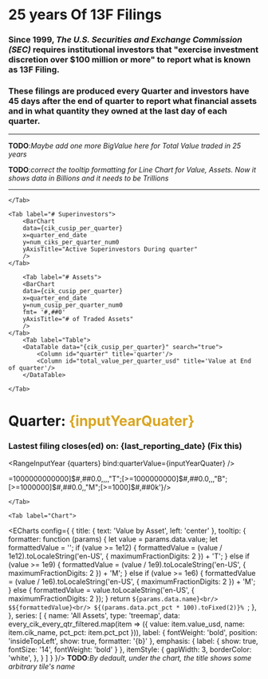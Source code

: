 <script>
// $: last_reporting_date = cik_cusip_per_quarter[0].last_reporting_date
let cik_cusip_per_quarter = props.entries_cik_cusip_per_quarter;

let quarters = cik_cusip_per_quarter.map(item => (item.quarter)).reverse();
$: inputYearQuater = quarters[quarters.length -1];

// $: every_cik_every_qtr_filtered = props.entries_every_cik_qtr.filter(item => item.quarter === inputYearQuater);

// $: prev_quarter = props.entries_every_cik_qtr.find(item => item.quarter === inputYearQuater)?.prev_quarter;

$: entries = props.entries_every_cik_qtr;
$: every_cik_every_qtr_filtered = entries.filter(item => item.quarter === inputYearQuater);
$: prev_quarter = every_cik_every_qtr_filtered[0].prev_quarter;

// $: cik_cusip_per_quarter = every_cik_every_qtr_filtered;

const [ total_quarters, 
        total_ciks,
        last_reporting_date] = cik_cusip_per_quarter.map(q => [q.total_quarters, q.total_ciks, q.last_reporting_date])[0];




</script>

<!-- {JSON.stringify(props.entries_cik_cusip_per_quarter[0].quarter,  null, 2)}  -->

# **25** years Of 13F Filings
### Since 1999, *The U.S. Securities and Exchange Commission (SEC)* requires institutional investors that **"exercise investment discretion over $100 million or more"** to report what is known as **13F Filing**. <br>
### These filings are produced every **Quarter** and investors have **45 days** after the end of quarter to report what financial assets and in what quantity they owned at the last day of each quarter. 
<hr>

<BigValue
    data={cik_cusip_per_quarter}
    title="All Superinvestors"
    value=total_ciks_num0
/>

<BigValue
    data={cik_cusip_per_quarter}
    title="Reported Years"
    value=total_years
/>

<BigValue
    data={cik_cusip_per_quarter}
    title="Traded Assets"
    value=total_cusip_num0
/>

**TODO**:*Maybe add one more BigValue here for Total Value traded in 25 years*



**TODO**:*correct the tooltip formatting for Line Chart for Value, Assets. Now it shows data in Billions and 
it needs to be Trillions*

<hr>

<Tabs>
    <Tab label="Value">
        <AreaChart 
            data={cik_cusip_per_quarter}
            x=quarter_end_date 
            y=total_value_per_quarter_usd
            yAxisTitle="$ End Qtr"
            sort=asc
        />

    </Tab>

    <Tab label="# Superinvestors">
        <BarChart 
        data={cik_cusip_per_quarter}
        x=quarter_end_date 
        y=num_ciks_per_quarter_num0
        yAxisTitle="Active Superinvestors During quarter"
        />
    </Tab>

        <Tab label="# Assets">
        <BarChart 
        data={cik_cusip_per_quarter}
        x=quarter_end_date 
        y=num_cusip_per_quarter_num0
        fmt= '#,##0'
        yAxisTitle="# of Traded Assets"
        />
    </Tab>
        <Tab label="Table">
        <DataTable data="{cik_cusip_per_quarter}" search="true">
            <Column id="quarter" title='quarter'/>
            <Column id="total_value_per_quarter_usd" title='Value at End of quarter'/>
        </DataTable>

    </Tab>

</Tabs>

# Quarter: <span style="color: goldenrod;">{inputYearQuater}</span>
### Lastest filing closes(ed) on: **{last_reporting_date}** (Fix this)
<!-- **TODO**:*Fix the code for the last reporting date/reporting closed date* -->

<RangeInputYear {quarters} bind:quarterValue={inputYearQuater} />

<BigValue
    data={every_cik_every_qtr_filtered}
    title="Total Value"
    value=total_value_quarter_all_cik_usd  
    comparison=prc_change_total_value_pct
    comparisonTitle="Over {prev_quarter}"
/>

<BigValue
    data={every_cik_every_qtr_filtered}
    title="# of Superinvestors"
    value=total_num_cik_per_quarter_num0  
    fmt='#,##0'  
    comparison=prc_change_total_num_cik_pct
    comparisonTitle="Over {prev_quarter}"
/>

<BigValue
    data={every_cik_every_qtr_filtered}
    title="# of Assets"
    value=total_assets_per_quarter_num0  
    fmt='#,##0'  
    comparison=prc_change_total_num_assets_pct
    comparisonTitle="Over {prev_quarter}"
/>


<Tabs>
    <Tab label="Table">
        <DataTable data="{every_cik_every_qtr_filtered}" link="cik" search="true">
            <Column id="cik_name" title='Superinvestor'/>
            <Column id="num_assets" title='Assets (#)'/>
            <Column id="value_usd" title='Value ($)' fmt={'[>=1000000000000]$#,##0.0,,,,"T";[>=1000000000]$#,##0.0,,,"B";[>=1000000]$#,##0.0,,"M";[>=1000]$#,##0k'}/>
            <Column id="pct_pct" title='Weight (%)'/>
        </DataTable>

    </Tab>

    <Tab label="Chart">

<ECharts config={
    {
        title: {
            text: 'Value by Asset',
            left: 'center'
        },
        tooltip: {
            formatter: function (params) {
                let value = params.data.value;
                let formattedValue = '';
                if (value >= 1e12) {
                    formattedValue = (value / 1e12).toLocaleString('en-US', { maximumFractionDigits: 2 }) + 'T';
                } else if (value >= 1e9) {
                    formattedValue = (value / 1e9).toLocaleString('en-US', { maximumFractionDigits: 2 }) + 'M';
                } else if (value >= 1e6) {
                    formattedValue = (value / 1e6).toLocaleString('en-US', { maximumFractionDigits: 2 }) + 'M';
                } else {
                    formattedValue = value.toLocaleString('en-US', { maximumFractionDigits: 2 });
                }
                return `${params.data.name}<br/>
                    $${formattedValue}<br/>
                    ${(params.data.pct_pct * 100).toFixed(2)}% `;
            },
        },
        series: [
            {
                name: 'All Assets',
                type: 'treemap',
                data: every_cik_every_qtr_filtered.map(item => ({
                    value: item.value_usd,
                    name: item.cik_name,
                    pct_pct: item.pct_pct
                })),
                label: {
                    fontWeight: 'bold',
                    position: 'insideTopLeft',
                    show: true,
                    formatter: '{b}'
                },
                emphasis: {
                    label: {
                        show: true,
                        fontSize: '14',
                        fontWeight: 'bold'
                    }
                },
                itemStyle: {
                    gapWidth: 3,
                    borderColor: 'white',
                },
            }
        ]
    }
}/>
**TODO**:*By dedault, under the chart, the title shows some arbitrary tile's name*
    </Tab>

</Tabs>





































<!-- <ScatterPlot 
    data={cik_cusip_per_quarter} 
    y=num_cusip_per_quarter_num0 
    x=total_value_per_quarter_usd
    xAxisTitle="total_value_per_quarter_usd" 
    yAxisTitle="num_cusip_per_quarter_num0" 
/> -->





